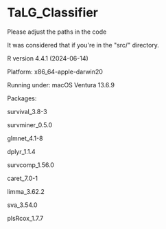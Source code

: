 # TaLG_Classifier

Please adjust the paths in the code

It was considered that if you're in the "src/" directory.



R version 4.4.1 (2024-06-14)

Platform: x86_64-apple-darwin20

Running under: macOS Ventura 13.6.9



Packages:

survival_3.8-3

survminer_0.5.0

glmnet_4.1-8

dplyr_1.1.4

survcomp_1.56.0

caret_7.0-1

limma_3.62.2

sva_3.54.0

plsRcox_1.7.7
